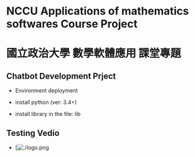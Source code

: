 # NCCU Applications of mathematics softwares Course Project
# 國立政治大學 數學軟體應用 課堂專題

## Chatbot Development Prject

 * Environment deployment

  * install python (ver: 3.4+)
  * install library in the file: lib

## Testing Vedio

  * [![./logo.png](https://youtu.be/wfWkJxv-GT8 "Aっ豆")

